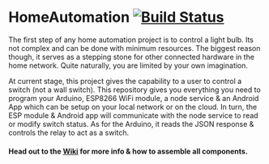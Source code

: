 # HomeAutomation [![Build Status](https://travis-ci.org/dakshsrivastava/HomeAutomation.svg?branch=master)](https://travis-ci.org/dakshsrivastava/HomeAutomation)

The first step of any home automation project is to control a light bulb. Its not complex and can be done with minimum resources. The biggest reason though, it serves as a stepping stone for other connected hardware in the home network. Quite naturally, you are limited by your own imagination.

At current stage, this project gives the capability to a user to control a switch (not a wall switch). This repository gives you everything you need to program your Arduino, ESP8266 WiFi module, a node service & an Android App which can be setup on your local network or on the cloud. In turn, the ESP module & Android app will communicate with the node service to read or modify switch status. As for the Arduino, it reads the JSON response & controls the relay to act as a switch.

#### Head out to the [Wiki](https://github.com/dakshsrivastava/HomeAutomation/wiki) for more info & how to assemble all components.
